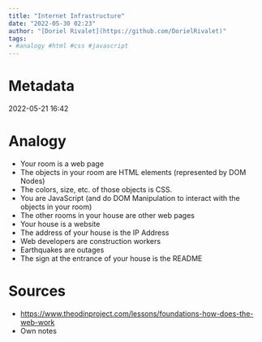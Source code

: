 ```yaml
---
title: "Internet Infrastructure"
date: "2022-05-30 02:23"
author: "[Doriel Rivalet](https://github.com/DorielRivalet)"
tags:
- #analogy #html #css #javascript
---
```



# Metadata
2022-05-21 16:42

# Analogy
- Your room is a web page
- The objects in your room are HTML elements (represented by DOM Nodes)
- The colors, size, etc. of those objects is CSS.
- You are JavaScript (and do DOM Manipulation to interact with the objects in your room)
- The other rooms in your house are other web pages
- Your house is a website
- The address of your house is the IP Address
- Web developers are construction workers
- Earthquakes are outages
- The sign at the entrance of your house is the README

# Sources
- https://www.theodinproject.com/lessons/foundations-how-does-the-web-work
- Own notes
